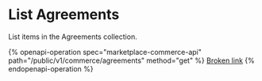 # List Agreements

List items in the Agreements collection.

{% openapi-operation spec="marketplace-commerce-api" path="/public/v1/commerce/agreements" method="get" %}
[Broken link](broken-reference)
{% endopenapi-operation %}
